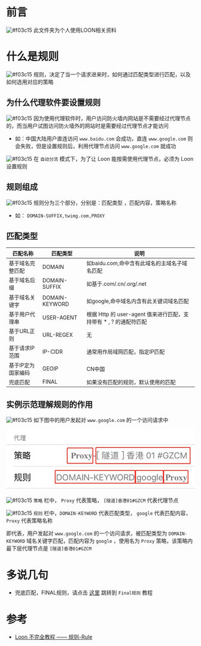 # 前言
![#f03c15](https://placehold.it/15/f03c15/000000?text=+) 此文件夹为个人使用LOON相关资料

# 什么是规则

![#f03c15](https://placehold.it/15/f03c15/000000?text=+) 规则，决定了当一个请求进来时，如何通过匹配类型进行匹配，以及如何选用对应的策略

## 为什么代理软件要设置规则

![#f03c15](https://placehold.it/15/f03c15/000000?text=+) 因为使用代理软件时，用户访问防火墙内网站是不需要经过代理节点的，而当用户试图访问防火墙外的网站时是需要经过代理节点才能访问

   - 如：中国大陆用户直连访问 `www.baidu.com` 会成功，直连 `www.google.com` 则会失败，但是设置规则后，利用代理节点访问 `www.google.com` 就成功

![#f03c15](https://placehold.it/15/f03c15/000000?text=+) 在 `自动分流` 模式下，为了让 Loon 能按需使用代理节点，必须为 Loon 设置规则

## 规则组成

![#f03c15](https://placehold.it/15/f03c15/000000?text=+) 规则分为三个部分，分别是：匹配类型 ，匹配内容，策略名称

   - 如： `DOMAIN-SUFFIX,twimg.com,PROXY`

## 匹配类型

匹配名称|匹配类型|说明
-|-|-
基于域名完整匹配|DOMAIN|如baidu.com,命中含有此域名的主域名子域名匹配
基于域名后缀|DOMAIN-SUFFIX|如基于.com/.cn/.org/.net
基于域名关键字|DOMAIN-KEYWORD|如google,命中域名内含有此关键词域名匹配
基于用户代理串|USER-AGENT|根据 Http 的 user-agent 值来进行匹配，支持带有 \* , ? 的通配符匹配
基于URL正则|URL-REGEX|无
基于请求IP范围|IP-CIDR|通常用作局域网匹配，指定IP匹配
基于IP定为国家编码|GEOIP|CN中国
兜底匹配|FINAL|如果没有匹配的规则，默认使用的匹配

## 实例示范理解规则的作用

![#f03c15](https://placehold.it/15/f03c15/000000?text=+) 如下图中的用户发起对 `www.google.com` 的一个访问请求中

![image](https://raw.githubusercontent.com/chiupam/tutorial-image/master/Loon/Plus/Ruld_Example.jpg)

![#f03c15](https://placehold.it/15/f03c15/000000?text=+) `策略` 栏中， `Proxy` 代表策略， `[隧道]香港01#GZCM` 代表代理节点

![#f03c15](https://placehold.it/15/f03c15/000000?text=+) `规则` 栏中，`DOMAIN-KEYWORD` 代表匹配类型， `google` 代表匹配内容， `Proxy` 代表策略名称

即代表，用户发起对 `www.google.com` 的一个访问请求，被匹配类型为 `DOMAIN-KEYWORD` 域名关键字匹配，匹配内容为 `google` ，使用名为 `Proxy` 策略，该策略内最下层代理节点是 `[隧道]香港01#GZCM`

# 多说几句

- 兜底匹配，FINAL规则，请点击 [这里](https://github.com/chiupam/tutorial/blob/master/Loon/Plus/Final.md) 跳转到 `Final规则` 教程

# 参考

- [Loon 不完全教程 —— 规则-Rule](https://www.notion.so/2-967c1a07462c43ab88906162bec475a4)
